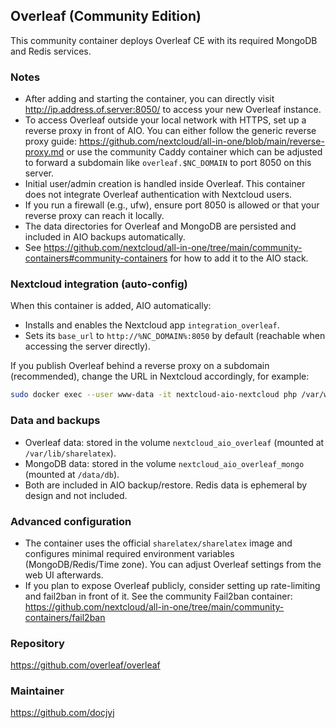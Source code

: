 ## Overleaf (Community Edition)
This community container deploys Overleaf CE with its required MongoDB and Redis services.

### Notes
- After adding and starting the container, you can directly visit http://ip.address.of.server:8050/ to access your new Overleaf instance.
- To access Overleaf outside your local network with HTTPS, set up a reverse proxy in front of AIO. You can either follow the generic reverse proxy guide: https://github.com/nextcloud/all-in-one/blob/main/reverse-proxy.md or use the community Caddy container which can be adjusted to forward a subdomain like `overleaf.$NC_DOMAIN` to port 8050 on this server.
- Initial user/admin creation is handled inside Overleaf. This container does not integrate Overleaf authentication with Nextcloud users.
- If you run a firewall (e.g., ufw), ensure port 8050 is allowed or that your reverse proxy can reach it locally.
- The data directories for Overleaf and MongoDB are persisted and included in AIO backups automatically.
- See https://github.com/nextcloud/all-in-one/tree/main/community-containers#community-containers for how to add it to the AIO stack.

### Nextcloud integration (auto-config)
When this container is added, AIO automatically:
- Installs and enables the Nextcloud app `integration_overleaf`.
- Sets its `base_url` to `http://%NC_DOMAIN%:8050` by default (reachable when accessing the server directly).

If you publish Overleaf behind a reverse proxy on a subdomain (recommended), change the URL in Nextcloud accordingly, for example:
```bash
sudo docker exec --user www-data -it nextcloud-aio-nextcloud php /var/www/html/occ config:app:set integration_overleaf base_url --value "https://overleaf.%NC_DOMAIN%"
```

### Data and backups
- Overleaf data: stored in the volume `nextcloud_aio_overleaf` (mounted at `/var/lib/sharelatex`).
- MongoDB data: stored in the volume `nextcloud_aio_overleaf_mongo` (mounted at `/data/db`).
- Both are included in AIO backup/restore. Redis data is ephemeral by design and not included.

### Advanced configuration
- The container uses the official `sharelatex/sharelatex` image and configures minimal required environment variables (MongoDB/Redis/Time zone). You can adjust Overleaf settings from the web UI afterwards.
- If you plan to expose Overleaf publicly, consider setting up rate-limiting and fail2ban in front of it. See the community Fail2ban container: https://github.com/nextcloud/all-in-one/tree/main/community-containers/fail2ban

### Repository
https://github.com/overleaf/overleaf

### Maintainer
https://github.com/docjyj
